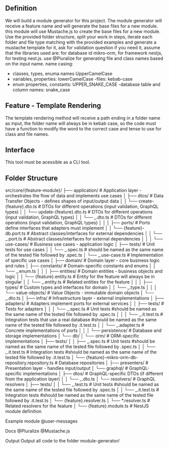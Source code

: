 ## Definition

We will build a module generator for this project. The module generator will receive a feature name and will generate the base files for a new module.
this module will use Mustache.js to create the base files for a new module. Use the provided folder structure, split your work in steps, iterate each folder and file type matching with the provided examples and generate a mustache template for it, ask for validation question if you need it, assume that the libraries used are: for database id mikro-orm, for framework nestjs, for testing nest.js. use
@Pluralize for generating file and class names based on the input name.
name casing:

- classes, types, enuma names UpperCamelCase
- variables, properties: lowerCamelCase
  -files: kebab-case
- enum properties, constants: UPPER_SNAKE_CASE
  -database table and column names: snake_case

## Feature - Template Rendering

The template rendering method will receive a path ending in a folder name as input, the folder name will always be in kebab case, so the code must have a function to modify the word to the correct case and tense to use for class and file names.

## Interface

This tool must be acessible as a CLI tool.

## Folder Structure

src/core/{feature-module}/
├── application/ # Application layer - orchestrates the flow of data and implements use cases
│ ├── dtos/ # Data Transfer Objects - defines shapes of input/output data
│ │ └── create-{feature}.dto.ts # DTOs for different operations (input validation, GraphQL types)
│ │ └── update-{feature}.dto.ts # DTOs for different operations (input validation, GraphQL types)
│ │ └── _.dto.ts # DTOs for different operations (input validation, GraphQL types)
│ │
│ ├── ports/ # Ports define interfaces that adapters must implement
│ │ └── {feature}-db.port.ts # Abstract classes/interfaces for external dependencies
│ │ └── _.port.ts # Abstract classes/interfaces for external dependencies
│ │
│ └── use-cases/ # Business use cases - application logic
│ ├── tests/ # Unit tests for use cases
│ │ └── _.spec.ts # should be named as the same name of the tested file followed by .spec.ts
│ └── _.use-case.ts # Implementation of specific use cases
│
├── domain/ # Domain layer - core business logic and rules
│ ├── constants/ # Domain-specific constants and enums
│ │ └── _.enum.ts
│ │
│ ├── entities/ # Domain entities - business objects and logic
│ │ └── {feature}.entity.ts # Entity for the feature will always be in singular
│ │ └── _.entity.ts # Related entities for the feature
│ │
│ ├── types/ # Custom types and interfaces for domain
│ │ └── _.type.ts
│ │
│ └── value-objects/ # Value Objects - immutable domain objects
│ └── _.dto.ts
│
├── infra/ # Infrastructure layer - external implementations
│ ├── adapters/ # Adapters implement ports for external services
│ │ ├── tests/ # Tests for adapters
│ │ │ └── _.spec.ts # Unit tests #should be named as the same name of the tested file followed by .spec.ts
│ │ │ └── _.it.test.ts # Integration tests that use a real database #should be named as the same name of the tested file followed by .it.test.ts
│ │ └── _.adapter.ts # Concrete implementations of ports
│ │
│ └── persistence/ # Database and storage implementations
│ └── db/
│ └── orm/ # ORM-specific implementations
│ ├── tests/
│ │ ├── _.spec.ts # Unit tests #should be named as the same name of the tested file followed by .spec.ts
│ │ └── _.it.test.ts # Integration tests #should be named as the same name of the tested file followed by .it.test.ts
│ └── {feature}-mikro-orm-db-repository.repository.ts # Database repositories
│
├── presenters/ # Presentation layer - handles input/output
│ └── graphql/ # GraphQL-specific implementations
│ ├── dtos/ # GraphQL-specific DTOs (if different from the application layer)
│ │ └── _.dto.ts
│ └── resolvers/ # GraphQL resolvers
│ ├── tests/
│ │ └── _.test.ts # Unit tests #should be named as the same name of the tested file followed by .spec.ts
│ │ └── _.it.test.ts # Integration tests #should be named as the same name of the tested file followed by .it.test.ts
│ └── {feature}.resolver.ts
│ └── \*.resolver.ts # Related resolvers for the feature
│
└── {feature}.module.ts # NestJS module definition

Example module
@user-messages

Docs
@Pluralize @Mustache.js

Output
Output all code to the folder module-generator/
